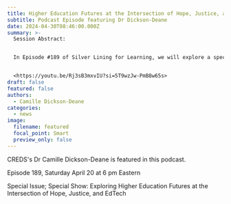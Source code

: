 ```yaml
---
title: Higher Education Futures at the Intersection of Hope, Justice, and EdTech
subtitle: Podcast Episode featuring Dr Dickson-Deane
date: 2024-04-30T08:46:00.000Z
summary: >-
  Session Abstract:


  In Episode #189 of Silver Lining for Learning, we will explore a special issue of the International Journal of Educational Technology in Higher Education. Edited by a team of experts in the US, Canada, UK, and Australia our guests ponder higher education futures at the intersection of hope, justice, and educational technology. Join us in this thought-intensive session and help us imagine bright and hopeful futures of higher education.


  <https://youtu.be/Rj3sB3mxvIU?si=5T9wzJw-PmB8w65s>
draft: false
featured: false
authors:
  - Camille Dickson-Deane
categories:
  - news
image:
  filename: featured
  focal_point: Smart
  preview_only: false
---
```

CREDS's Dr Camille Dickson-Deane is featured in this podcast. 

Episode 189, Saturday April 20 at 6 pm Eastern

Special Issue; Special Show: Exploring Higher Education Futures at the Intersection of Hope, Justice, and EdTech

[](https://youtu.be/Rj3sB3mxvIU?si=5T9wzJw-PmB8w65s)
